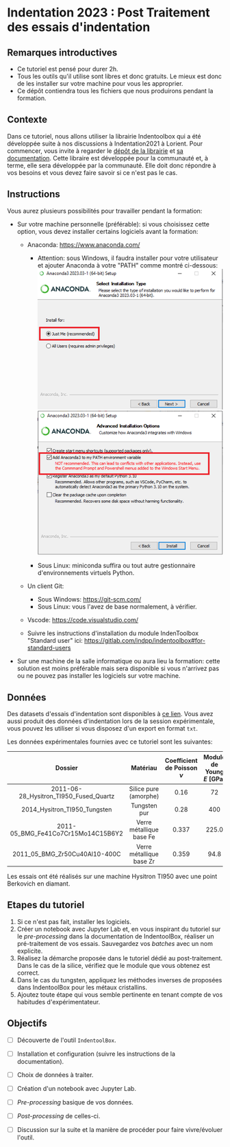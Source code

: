 # Indentation 2023 : Post Traitement des essais d'indentation

## Remarques introductives

* Ce tutoriel est pensé pour durer 2h.
* Tous les outils qu'il utilise sont libres et donc gratuits. 
Le mieux est donc de les installer sur votre machine pour vous les approprier.
* Ce dépôt contiendra tous les fichiers que nous produirons pendant la formation.

## Contexte

Dans ce tutoriel, nous allons utiliser la librairie Indentoolbox qui a été développée suite à nos discussions à Indentation2021 à Lorient.
Pour commencer, vous invite à regarder le [dépôt de la librairie](https://gitlab.com/indpp/indentoolbox) et [sa documentation](https://indentoolbox.readthedocs.io/en/latest/).
Cette libraire est développée pour la communauté et, à terme, elle sera développée par la communauté.
Elle doit donc répondre à vos besoins et vous devez faire savoir si ce n'est pas le cas.


## Instructions

Vous aurez plusieurs possibilités pour travailler pendant la formation:

* Sur votre machine personnelle (préférable): si vous choisissez cette option, vous devez installer certains logiciels avant la formation:
    * Anaconda: https://www.anaconda.com/
        * Attention: sous Windows, il faudra installer pour votre utilisateur et ajouter Anaconda à votre "PATH" comme montré ci-dessous:
        ![](images/anaconda_install_1.png)
        ![](images/anaconda_install_2.png)
        
        * Sous Linux: miniconda suffira ou tout autre gestionnaire d'environnements virtuels Python.

    * Un client Git:
        * Sous Windows: https://git-scm.com/
        * Sous Linux: vous l'avez de base normalement, à vérifier.
    * Vscode: https://code.visualstudio.com/
    * Suivre les instructions d'installation du module IndenToolbox "Standard user" ici: https://gitlab.com/indpp/indentoolbox#for-standard-users
* Sur une machine de la salle informatique ou aura lieu la formation: cette solution est moins préférable mais sera disponible si vous n'arrivez pas ou ne pouvez pas installer les logiciels sur votre machine.

## Données

Des datasets d'essais d'indentation sont disponibles à [ce lien](https://drive.google.com/drive/folders/169cgLeRt96IWq4aN9yQJpiF7VQ2WXWEB?usp=sharing).
Vous avez aussi produit des données d'indentation lors de la session expérimentale, vous pouvez les utiliser si vous disposez d'un export en format `txt`.

Les données expérimentales fournies avec ce tutoriel sont les suivantes:

|                 Dossier                |         Matériau         | Coefficient de Poisson $\nu$ | Module de Young $E$ [GPa] |
|:--------------------------------------:|:------------------------:|:----------------------------:|:-------------------------:|
| 2011-06-28_Hysitron_TI950_Fused_Quartz |   Silice pure (amorphe)  |             0.16             |             72            |
|      2014_Hysitron_TI950_Tungsten      |       Tungsten pur       |              0.28            |            400            |
|   2011-05_BMG_Fe41Co7Cr15Mo14C15B6Y2   | Verre métallique base Fe |             0.337            |           225.0           |
|      2011_05_BMG_Zr50Cu40Al10-400C     | Verre métallique base Zr |             0.359            |            94.8           |


Les essais ont été réalisés sur une machine Hysitron TI950 avec une point Berkovich en diamant.

## Etapes du tutoriel

1. Si ce n'est pas fait, installer les logiciels.
2. Créer un notebook avec Jupyter Lab et, en vous inspirant du tutoriel sur le *pre-processing* dans la documentation de IndentoolBox, réaliser un pré-traitement de vos essais. Sauvegardez vos *batches* avec un nom explicite.
3. Réalisez la démarche proposée dans le tutoriel dédié au post-traitement. Dans le cas de la silice, vérifiez que le module que vous obtenez est correct.
4. Dans le cas du tungsten, appliquez les méthodes inverses de proposées dans IndentoolBox pour les métaux cristallins. 
5. Ajoutez toute étape qui vous semble pertinente en tenant compte de vos habitudes d'expérimentateur.

## Objectifs

* [ ] Découverte de l'outil `IndentoolBox`.
* [ ] Installation et configuration (suivre les instructions de la documentation).
* [ ] Choix de données à traiter.
* [ ] Création d'un notebook avec Jupyter Lab.
* [ ] *Pre-processing* basique de vos données.
* [ ] *Post-processing* de celles-ci.
* [ ] Discussion sur la suite et la manière de procéder pour faire vivre/évoluer l'outil.

